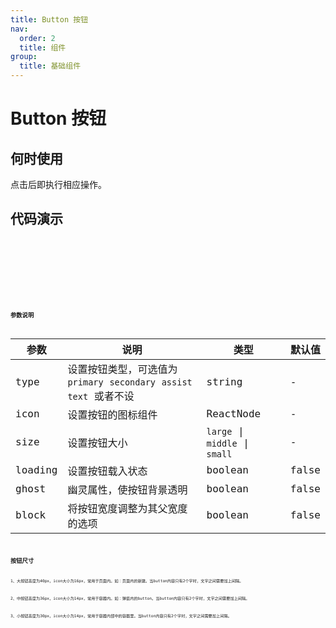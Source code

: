 ```yaml
---
title: Button 按钮
nav:
  order: 2
  title: 组件
group:
  title: 基础组件
---
```


# Button 按钮

## 何时使用

点击后即执行相应操作。

## 代码演示

<code src='./demos/primary.tsx' title='主要按钮' desc='突出显示页面上最强烈的动作，应该只在每个屏幕上出现一次(不包括应用程序头或模态对话框)。并不是每个屏幕都需要主按钮。' />

<code src='./demos/secondary.tsx' title='次要按钮' desc='用于与主按钮配对，以明确有两个选项；或者用于多个无主次之分的操作时。' />

<code src='./demos/assist.tsx' title='辅助按钮' desc='当页面有许多高频率使用的操作时，将其用作默认按钮。' />

<code src='./demos/text.tsx' title='文本按钮' desc='适用于列表内添加多个内容时。' />

<code src='./demos/other.tsx' title='扩展按钮' />

## 参数说明
| 参数 | 说明 | 类型 | 默认值 |
| --- | --- | --- | --- |
| type | 设置按钮类型，可选值为 `primary` `secondary` `assist` `text` 或者不设 | string | - |
| icon | 设置按钮的图标组件 | ReactNode | - |
| size | 设置按钮大小 | `large` \| `middle` \| `small` | - |
| loading | 设置按钮载入状态 | boolean | false |
| ghost | 幽灵属性，使按钮背景透明 | boolean | false |
| block | 将按钮宽度调整为其父宽度的选项 | boolean | false |

## 按钮尺寸

1、大按钮高度为40px，icon大小为16px，常用于页面内。如：页面内的新建。当button内容只有2个字时，文字之间需要加上间隔。

2、中按钮高度为36px，icon大小为14px，常用于容器内。如：弹窗内的button。当button内容只有2个字时，文字之间需要加上间隔。

3、小按钮高度为30px，icon大小为14px，常用于容器内部中的容器里。当button内容只有2个字时，文字之间需要加上间隔。
